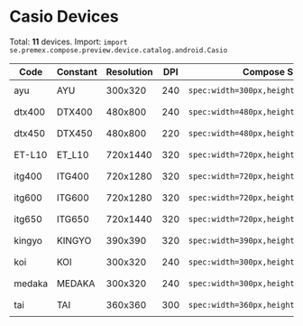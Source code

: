# Casio Devices

Total: **11** devices. Import: `import se.premex.compose.preview.device.catalog.android.Casio`

| Code | Constant | Resolution | DPI | Compose Spec | Preview Usage |
|------|----------|------------|-----|-------------|---------------|
| ayu | AYU | 300x320 | 240 | `spec:width=300px,height=320px,dpi=240` | `@Preview(device = Casio.AYU)` |
| dtx400 | DTX400 | 480x800 | 240 | `spec:width=480px,height=800px,dpi=240` | `@Preview(device = Casio.DTX400)` |
| dtx450 | DTX450 | 480x800 | 220 | `spec:width=480px,height=800px,dpi=220` | `@Preview(device = Casio.DTX450)` |
| ET-L10 | ET_L10 | 720x1440 | 320 | `spec:width=720px,height=1440px,dpi=320` | `@Preview(device = Casio.ET_L10)` |
| itg400 | ITG400 | 720x1280 | 320 | `spec:width=720px,height=1280px,dpi=320` | `@Preview(device = Casio.ITG400)` |
| itg600 | ITG600 | 720x1280 | 320 | `spec:width=720px,height=1280px,dpi=320` | `@Preview(device = Casio.ITG600)` |
| itg650 | ITG650 | 720x1440 | 320 | `spec:width=720px,height=1440px,dpi=320` | `@Preview(device = Casio.ITG650)` |
| kingyo | KINGYO | 390x390 | 320 | `spec:width=390px,height=390px,dpi=320` | `@Preview(device = Casio.KINGYO)` |
| koi | KOI | 300x320 | 240 | `spec:width=300px,height=320px,dpi=240` | `@Preview(device = Casio.KOI)` |
| medaka | MEDAKA | 300x320 | 240 | `spec:width=300px,height=320px,dpi=240` | `@Preview(device = Casio.MEDAKA)` |
| tai | TAI | 360x360 | 300 | `spec:width=360px,height=360px,dpi=300` | `@Preview(device = Casio.TAI)` |

<!-- Generated automatically. Do not edit manually. -->
